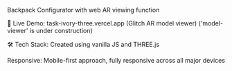 Backpack Configurator with web AR viewing function


🚀 Live Demo:  task-ivory-three.vercel.app    (Glitch AR model viewer)
('model-viewer' is under construction) 

🛠️ Tech Stack:
Created using vanilla JS and THREE.js

Responsive: Mobile-first approach, fully responsive across all major devices

